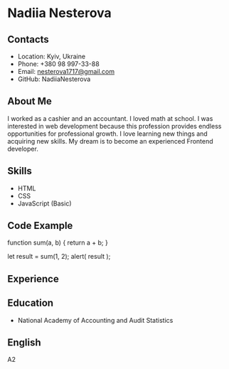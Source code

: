 # Nadiia Nesterova

## Contacts

- Location: Kyiv, Ukraine
- Phone: +380 98 997-33-88
- Email: nesterova1717@gmail.com
- GitHub: NadiiaNesterova

## About Me

I worked as a cashier and an accountant.
I loved math at school.
I was interested in web development because this profession provides endless opportunities for professional growth.
I love learning new things and acquiring new skills.
My dream is to become an experienced Frontend developer.

## Skills

- HTML
- CSS
- JavaScript (Basic)

## Code Example

function sum(a, b) {
  return a + b;
}

let result = sum(1, 2);
alert( result );

## Experience

## Education

- National Academy of Accounting and Audit Statistics

## English

A2
